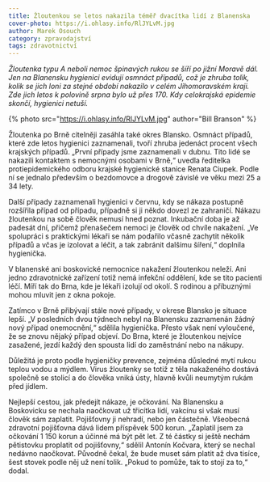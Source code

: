 ```yaml
---
title: Žloutenkou se letos nakazila téměř dvacítka lidí z Blanenska
cover-photo: https://i.ohlasy.info/RlJYLvM.jpg
author: Marek Osouch
category: zpravodajství
tags: zdravotnictví
---
```


*Žloutenka typu A neboli nemoc špinavých rukou se šíří po jižní Moravě dál. Jen na Blanensku hygienici evidují osmnáct případů, což je zhruba tolik, kolik se jich loni za stejné období nakazilo v celém Jihomoravském kraji. Zde jich letos k polovině srpna bylo už přes 170. Kdy celokrajská epidemie skončí, hygienici netuší.*

{% photo src="https://i.ohlasy.info/RlJYLvM.jpg" author="Bill Branson" %}

Žloutenka po Brně citelněji zasáhla také okres Blansko. Osmnáct případů, které zde letos hygienici zaznamenali, tvoří zhruba jedenáct procent všech krajských případů. „První případy jsme zaznamenali v dubnu. Tito lidé se nakazili kontaktem s nemocnými osobami v Brně,“ uvedla ředitelka protiepidemického odboru krajské hygienické stanice Renata Ciupek. Podle ní se jednalo především o bezdomovce a drogově závislé ve věku mezi 25 a 34 lety. 

Další případy zaznamenali hygienici v červnu, kdy se nákaza postupně rozšířila případ od případu, případně si ji někdo dovezl ze zahraničí. Nákazu žloutenkou na sobě člověk nemusí hned poznat. Inkubační doba je až padesát dní, přičemž přenašečem nemoci je člověk od chvíle nakažení. „Ve spolupráci s praktickými lékaři se nám podařilo včasně zachytit několik případů a včas je izolovat a léčit, a tak zabránit dalšímu šíření,“ doplnila hygienička.

V blanenské ani boskovické nemocnice nakažení žloutenkou neleží. Ani jedno zdravotnické zařízení totiž nemá infekční oddělení, kde se tito pacienti léčí. Míří tak do Brna, kde je lékaři izolují od okolí. S rodinou a příbuznými mohou mluvit jen z okna pokoje.

Zatímco v Brně přibývají stále nové případy, v okrese Blansko je situace lepší. „V posledních dvou týdnech nebyl na Blanensku zaznamenán žádný nový případ onemocnění,“ sdělila hygienička. Přesto však není vyloučené, že se znovu nějaký případ objeví. Do Brna, které je žloutenkou nejvíce zasažené, jezdí každý den spousta lidí do zaměstnání nebo na nákupy.

Důležitá je proto podle hygieničky prevence, zejména důsledné mytí rukou teplou vodou a mýdlem. Virus žloutenky se totiž z těla nakaženého dostává společně se stolicí a do člověka vniká ústy, hlavně kvůli neumytým rukám před jídlem.

Nejlepší cestou, jak předejít nákaze, je očkování. Na Blanensku a Boskovicku se nechala naočkovat už třicítka lidí, vakcínu si však musí člověk sám zaplatit. Pojišťovny ji nehradí, nebo jen částečně. Všeobecná zdravotní pojišťovna dává lidem příspěvek 500 korun. „Zaplatil jsem za očkování 1 150 korun a účinné má být pět let. Z té částky si ještě nechám pětistovku proplatit od pojišťovny,“ sdělil Antonín Kočvara, který se nechal nedávno naočkovat. Původně čekal, že bude muset sám platit až dva tisíce, šest stovek podle něj už není tolik. „Pokud to pomůže, tak to stojí za to,“ dodal.
